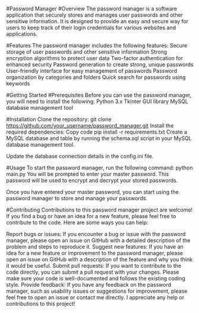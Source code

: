 #Password Manager
#Overview
The password manager is a software application that securely stores and manages user passwords and other sensitive information. It is designed to provide an easy and secure way for users to keep track of their login credentials for various websites and applications.

#Features
The password manager includes the following features:
Secure storage of user passwords and other sensitive information
Strong encryption algorithms to protect user data
Two-factor authentication for enhanced security
Password generation to create strong, unique passwords
User-friendly interface for easy management of passwords
Password organization by categories and folders
Quick search for passwords using keywords

#Getting Started
#Prerequisites
Before you can use the password manager, you will need to install the following:
Python 3.x
Tkinter GUI library
MySQL database management tool

#Installation
Clone the repository:
git clone https://github.com/your_username/password_manager.git
Install the required dependencies:
Copy code
pip install -r requirements.txt
Create a MySQL database and table by running the schema.sql script in your MySQL database management tool.

Update the database connection details in the config.ini file.

#Usage
To start the password manager, run the following command:
python main.py
You will be prompted to enter your master password. This password will be used to encrypt and decrypt your stored passwords.

Once you have entered your master password, you can start using the password manager to store and manage your passwords.


#Contributing
Contributions to this password manager project are welcome! If you find a bug or have an idea for a new feature, please feel free to contribute to the code. Here are some ways you can help:

Report bugs or issues: If you encounter a bug or issue with the password manager, please open an issue on GitHub with a detailed description of the problem and steps to reproduce it.
Suggest new features: If you have an idea for a new feature or improvement to the password manager, please open an issue on GitHub with a description of the feature and why you think it would be useful.
Submit pull requests: If you want to contribute to the code directly, you can submit a pull request with your changes. Please make sure your code is well-documented and follows the existing coding style.
Provide feedback: If you have any feedback on the password manager, such as usability issues or suggestions for improvement, please feel free to open an issue or contact me directly.
I appreciate any help or contributions to this project!




